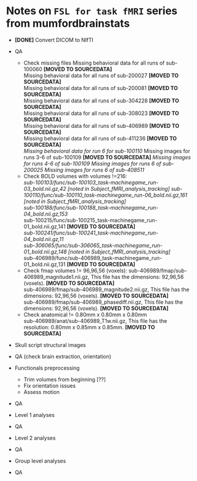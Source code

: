 Notes on `FSL for task fMRI` series from mumfordbrainstats
==========================================================

- **[DONE]** Convert DICOM to NIfTI  

- QA  
  - Check missing files
    Missing behavioral data for all runs of sub-100060 **[MOVED TO SOURCEDATA]**  
    Missing behavioral data for all runs of sub-200027 **[MOVED TO SOURCEDATA]**  
    Missing behavioral data for all runs of sub-200081 **[MOVED TO SOURCEDATA]**  
    Missing behavioral data for all runs of sub-304228 **[MOVED TO SOURCEDATA]**  
    Missing behavioral data for all runs of sub-308023 **[MOVED TO SOURCEDATA]**  
    Missing behavioral data for all runs of sub-406989 **[MOVED TO SOURCEDATA]**  
    Missing behavioral data for all runs of sub-411236 **[MOVED TO SOURCEDATA]**  
    *Missing behavioral data for run 6 for sub-100110*
    Missing images for runs 3-6 of sub-100109 **[MOVED TO SOURCEDATA]**
    *Missing images for runs 4-6 of sub-100109*
    *Missing images for runs 6 of sub-200025*
    *Missing images for runs 6 of sub-408511*
  - Check BOLD volumes with volumes !=216:  
    *sub-100103/func/sub-100103_task-machinegame_run-03_bold.nii.gz,42* *[noted in Subject_fMRI_analysis_tracking]*
    *sub-100110/func/sub-100110_task-machinegame_run-06_bold.nii.gz,161* *[noted in Subject_fMRI_analysis_tracking]*  
    *sub-100188/func/sub-100188_task-machinegame_run-04_bold.nii.gz,153*  
    sub-100215/func/sub-100215_task-machinegame_run-01_bold.nii.gz,141 **[MOVED TO SOURCEDATA]**   
    *sub-100241/func/sub-100241_task-machinegame_run-04_bold.nii.gz,11*  
    *sub-306065/func/sub-306065_task-machinegame_run-01_bold.nii.gz,148* *[noted in Subject_fMRI_analysis_tracking]*   
    sub-406989/func/sub-406989_task-machinegame_run-01_bold.nii.gz,131 **[MOVED TO SOURCEDATA]**  
  - Check fmap volumes != 96,96,56 (voxels):
    sub-406989/fmap/sub-406989_magnitude1.nii.gz, This file has the dimensions: 92,96,56 (voxels). **[MOVED TO SOURCEDATA]**  
    sub-406989/fmap/sub-406989_magnitude2.nii.gz, This file has the dimensions: 92,96,56 (voxels). **[MOVED TO SOURCEDATA]**  
    sub-406989/fmap/sub-406989_phasediff.nii.gz, This file has the dimensions: 92,96,56 (voxels). **[MOVED TO SOURCEDATA]**
  - Check anatomical != 0.80mm x 0.80mm x 0.80mm  
    sub-406989/anat/sub-406989_T1w.nii.gz, This file has the resolution: 0.80mm x 0.85mm x 0.85mm. **[MOVED TO SOURCEDATA]**

- Skull script structural images
- QA (check brain extraction, orientation)

- Functionals preprocessing
  - Trim volumes from beginning [??]
  - Fix orientation issues
  - Assess motion
- QA
- Level 1 analyses
- QA
- Level 2 analyses
- QA
- Group level analyses
- QA
